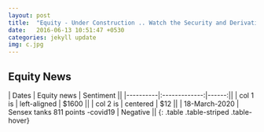 ```yaml
---
layout: post
title:  "Equity - Under Construction .. Watch the Security and Derivative -  The Bigger the better? Bull or Bear"
date:   2016-06-13 10:51:47 +0530
categories: jekyll update
img: c.jpg
---
```



## Equity News 

| Dates   |      Equity news       |  Sentiment ||
|----------|:-------------:|------:||
| col 1 is |  left-aligned | $1600 ||
| col 2 is |    centered   |   $12 ||
| 18-March-2020 | Sensex tanks 811 points -covid19 |    Negative ||
{: .table .table-striped .table-hover}

